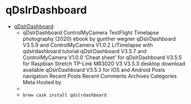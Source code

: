 # qDslrDashboard
- [qDslrDashboard](https://dslrdashboard.info/)
  -  qDslrDashboard ControlMyCamera TestFlight Timelapse photography (2020) ebook by gunther wegner qDslrDashboard V3.5.9 and ControlMyCamera V1.0.2 LrTimelapse with qdslrdashboard tutorial qDslrDashboard V3.5.7 and ControlMyCamera V1.0.0 ‘Cheat sheet’ for qDslrDashboard V3.5.5 for Raspbian Stretch TP-Link MR3020 V3 V3.5.3 desktop download available qDslrDashboard V3.5.3 for iOS and Android Posts navigation Recent Posts Recent Comments Archives Categories Meta Hosted by
  - 
  - `brew cask install qdslrdashboard`
